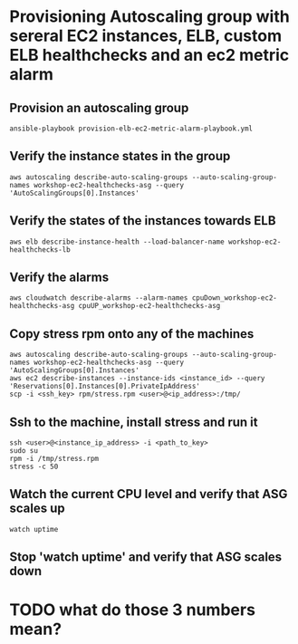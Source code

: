 # Provisioning Autoscaling group with sereral EC2 instances, ELB, custom ELB healthchecks and an ec2 metric alarm

## Provision an autoscaling group
```
ansible-playbook provision-elb-ec2-metric-alarm-playbook.yml
```

## Verify the instance states in the group
```
aws autoscaling describe-auto-scaling-groups --auto-scaling-group-names workshop-ec2-healthchecks-asg --query 'AutoScalingGroups[0].Instances'
```

## Verify the states of the instances towards ELB
```
aws elb describe-instance-health --load-balancer-name workshop-ec2-healthchecks-lb 
```

## Verify the alarms
```
aws cloudwatch describe-alarms --alarm-names cpuDown_workshop-ec2-healthchecks-asg cpuUP_workshop-ec2-healthchecks-asg
```

## Copy stress rpm onto any of the machines
```
aws autoscaling describe-auto-scaling-groups --auto-scaling-group-names workshop-ec2-healthchecks-asg --query 'AutoScalingGroups[0].Instances'
aws ec2 describe-instances --instance-ids <instance_id> --query 'Reservations[0].Instances[0].PrivateIpAddress'
scp -i <ssh_key> rpm/stress.rpm <user>@<ip_address>:/tmp/
```

## Ssh to the machine, install stress and run it
```
ssh <user>@<instance_ip_address> -i <path_to_key>
sudo su
rpm -i /tmp/stress.rpm
stress -c 50
```

## Watch the current CPU level and verify that ASG scales up
```
watch uptime
```

## Stop 'watch uptime' and verify that ASG scales down 

# TODO what do those 3 numbers mean?